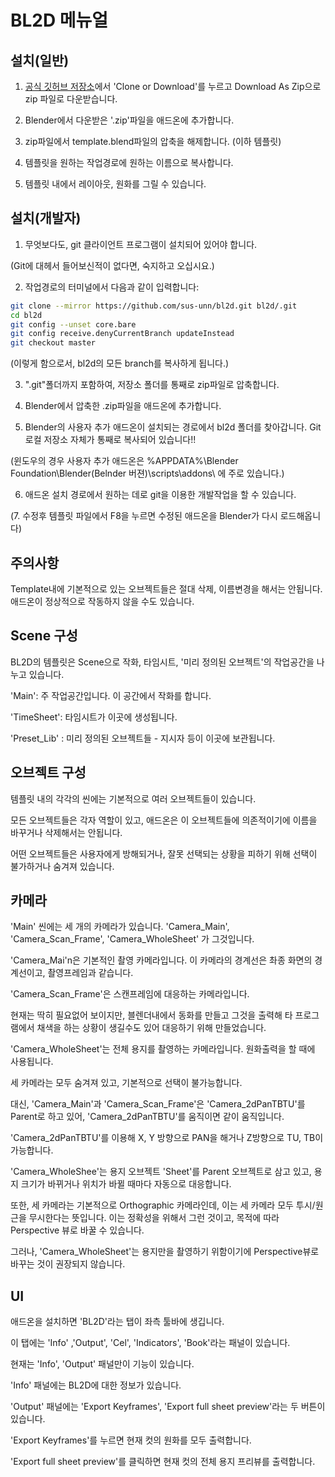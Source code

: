 BL2D 메뉴얼
=========

설치(일반)
-------

1. [공식 깃허브 저장소](https://github.com/sus-unn/bl2d)에서 'Clone or Download'를 누르고 Download As Zip으로 zip 파일로 다운받습니다.

2. Blender에서 다운받은 '.zip'파일을 애드온에 추가합니다.

3. zip파일에서 template.blend파일의 압축을 해제합니다. (이하 템플릿)

4. 템플릿을 원하는 작업경로에 원하는 이름으로 복사합니다.

5. 템플릿 내에서 레이아웃, 원화를 그릴 수 있습니다.

설치(개발자)
---------

1. 무엇보다도, git 클라이언트 프로그램이 설치되어 있어야 합니다.

(Git에 대헤서 들어보신적이 없다면, 숙지하고 오십시요.)

2. 작업경로의 터미널에서 다음과 같이 입력합니다:
```bash
git clone --mirror https://github.com/sus-unn/bl2d.git bl2d/.git
cd bl2d
git config --unset core.bare
git config receive.denyCurrentBranch updateInstead
git checkout master
```
(이렇게 함으로서, bl2d의 모든 branch를 복사하게 됩니다.)

3. ".git"폴더까지 포함하여, 저장소 폴더를 통째로 zip파일로 압축합니다.

4. Blender에서 압축한 .zip파일을 애드온에 추가합니다.

5. Blender의 사용자 추가 애드온이 설치되는 경로에서 bl2d 폴더를 찾아갑니다. Git 로컬 저장소 자체가 통째로 복사되어 있습니다!!

(윈도우의 경우 사용자 추가 애드온은 %APPDATA%\Blender Foundation\Blender\(Belnder 버젼)\scripts\addons\ 에 주로 있습니다.)

6. 애드온 설치 경로에서 원하는 데로 git을 이용한 개발작업을 할 수 있습니다.

(7. 수정후 템플릿 파일에서 F8을 누르면 수정된 애드온을 Blender가 다시 로드해옵니다)

주의사항
------

Template내에 기본적으로 있는 오브젝트들은 절대 삭제, 이름변경을 해서는 안됩니다.
애드온이 정상적으로 작동하지 않을 수도 있습니다.

Scene 구성
--------

BL2D의 템플릿은 Scene으로 작화, 타임시트, '미리 정의된 오브젝트'의 작업공간을 나누고 있습니다.

'Main': 주 작업공간입니다. 이 공간에서 작화를 합니다.

'TimeSheet': 타임시트가 이곳에 생성됩니다.

'Preset_Lib' : 미리 정의된 오브젝트들  - 지시자 등이 이곳에 보관됩니다.

오브젝트 구성
---------

템플릿 내의 각각의 씬에는 기본적으로 여러 오브젝트들이 있습니다.

모든 오브젝트들은 각자 역할이 있고, 애드온은 이 오브젝트들에 의존적이기에 이름을 바꾸거나 삭제해서는 안됩니다. 

어떤 오브젝트들은 사용자에게 방해되거나, 잘못 선택되는 상황을 피하기 위해 선택이 불가하거나 숨겨져 있습니다.

카메라
-----

'Main' 씬에는 세 개의 카메라가 있습니다. 'Camera_Main', 'Camera_Scan_Frame', 'Camera_WholeSheet' 가 그것입니다.

'Camera_Mai'n은 기본적인 촬영 카메라입니다. 이 카메라의 경계선은 촤종 화면의 경계선이고, 촬영프레임과 같습니다.

'Camera_Scan_Frame'은 스캔프레임에 대응하는 카메라입니다. 

현재는 딱히 필요없어 보이지만, 블렌더내에서 동화를 만들고 그것을 출력해 타 프로그램에서 채색을 하는 상황이 생길수도 있어 대응하기 위해 만들었습니다.

'Camera_WholeSheet'는 전체 용지를 촬영하는 카메라입니다. 원화출력을 할 때에 사용됩니다.

세 카메라는 모두 숨겨져 있고, 기본적으로 선택이 불가능합니다. 

대신, 'Camera_Main'과 'Camera_Scan_Frame'은 'Camera_2dPanTBTU'를 Parent로 하고 있어, 'Camera_2dPanTBTU'를 움직이면 같이 움직입니다.

'Camera_2dPanTBTU'를 이용해 X, Y 방향으로 PAN을 해거나 Z방향으로 TU, TB이 가능합니다.

'Camera_WholeShee'는 용지 오브젝트 'Sheet'를 Parent 오브젝트로 삼고 있고, 용지 크기가 바뀌거나 위치가 바뀔 때마다 자동으로 대응합니다.

또한, 세 카메라는 기본적으로 Orthographic 카메라인데, 이는 세 카메라 모두 투시/원근을 무시한다는 뜻입니다. 이는 정확성을 위해서 그런 것이고, 목적에 따라 Perspective 뷰로 바꿀 수 있습니다.

그러나, 'Camera_WholeSheet'는 용지만을 촬영하기 위함이기에 Perspective뷰로 바꾸는 것이 권장되지 않습니다.

UI
--

애드온을 설치하면 'BL2D'라는 탭이 좌측 툴바에 생깁니다.

이 탭에는 'Info' ,'Output', 'Cel', 'Indicators', 'Book'라는 패널이 있습니다.

현재는 'Info', 'Output' 패널만이 기능이 있습니다.

'Info' 패널에는 BL2D에 대한 정보가 있습니다.

'Output' 패널에는 'Export Keyframes', 'Export full sheet preview'라는 두 버튼이 있습니다.

'Export Keyframes'를 누르면 현재 컷의 원화를 모두 출력합니다.

'Export full sheet preview'를 클릭하면 현재 컷의 전체 용지 프리뷰를 출력합니다.